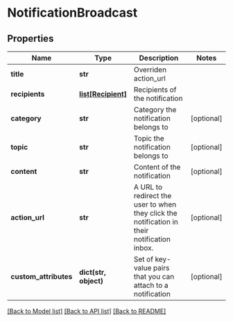 # NotificationBroadcast


## Properties
Name | Type | Description | Notes
------------ | ------------- | ------------- | -------------
**title** | **str** | Overriden action_url | 
**recipients** | [**list[Recipient]**](Recipient.md) | Recipients of the notification | 
**category** | **str** | Category the notification belongs to | [optional] 
**topic** | **str** | Topic the notification belongs to | [optional] 
**content** | **str** | Content of the notification | [optional] 
**action_url** | **str** | A URL to redirect the user to when they click the notification in their notification inbox. | [optional] 
**custom_attributes** | **dict(str, object)** | Set of key-value pairs that you can attach to a notification | [optional] 

[[Back to Model list]](../README.md#documentation-for-models) [[Back to API list]](../README.md#documentation-for-api-endpoints) [[Back to README]](../README.md)


